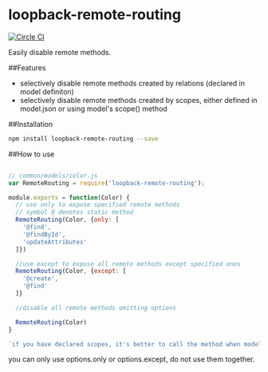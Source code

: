 # loopback-remote-routing
[![Circle CI](https://circleci.com/gh/Neil-UWA/loopback-remote-routing/tree/master.svg?style=svg)](https://circleci.com/gh/Neil-UWA/loopback-remote-routing/tree/master)

Easily disable remote methods.

##Features

- selectively disable remote methods created by relations (declared in model definiton)
- selectively disable remote methods created by scopes, either defined in model.json or using model's scope() method

##Installation

```bash
npm install loopback-remote-routing --save
```

##How to use

```js

// common/models/color.js
var RemoteRouting = require('loopback-remote-routing');

module.exports = function(Color) {
  // use only to expose specified remote methods
  // symbol @ denotes static method
  RemoteRouting(Color, {only: [
    '@find',
    '@findById',
    'updateAttributes'
  ]})

  //use except to expose all remote methods except specified ones
  RemoteRouting(Color, {except: [
    '@create',
    '@find'
  ]}

  //disable all remote methods omitting options

  RemoteRouting(Color)
}

`if you have declared scopes, it's better to call the method when model is attached to datasrouce`

```
you can only use options.only or options.except, do not use them together.

